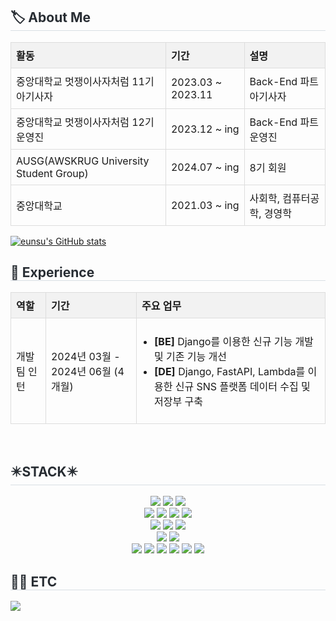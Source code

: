 <div align="left">
  <h2 style="border-bottom: 1px solid #d8dee4; color: #282d33;">🏷️ About Me</h2>
  <table style="width: 100%; border-collapse: collapse;">
    <tr style="background-color: #f2f2f2;">
      <th style="text-align: left; padding: 8px; border: 1px solid #ddd;">활동</th>
      <th style="text-align: left; padding: 8px; border: 1px solid #ddd;">기간</th>
      <th style="text-align: left; padding: 8px; border: 1px solid #ddd;">설명</th>
    </tr>
    <tr>
      <td style="padding: 8px; border: 1px solid #ddd;">중앙대학교 멋쟁이사자처럼 11기 아기사자</td>
      <td style="padding: 8px; border: 1px solid #ddd;">2023.03 ~ 2023.11 </td>
      <td style="padding: 8px; border: 1px solid #ddd;">Back-End 파트 아기사자</td>
    </tr>
    <tr>
      <td style="padding: 8px; border: 1px solid #ddd;">중앙대학교 멋쟁이사자처럼 12기 운영진</td>
      <td style="padding: 8px; border: 1px solid #ddd;">2023.12 ~ ing </td>
      <td style="padding: 8px; border: 1px solid #ddd;">Back-End 파트 운영진 </td>
    </tr>
    <tr>
      <td style="padding: 8px; border: 1px solid #ddd;">AUSG(AWSKRUG University Student Group)</td>
      <td style="padding: 8px; border: 1px solid #ddd;">2024.07 ~ ing </td>
      <td style="padding: 8px; border: 1px solid #ddd;">8기 회원</td>
    </tr>
    <tr>
      <td style="padding: 8px; border: 1px solid #ddd;">중앙대학교</td>
      <td style="padding: 8px; border: 1px solid #ddd;">2021.03 ~ ing </td>
      <td style="padding: 8px; border: 1px solid #ddd;">사회학, 컴퓨터공학, 경영학</td>
    </tr>
  </table>
</div>

    
[![eunsu's GitHub stats](https://github-readme-stats.vercel.app/api?username=eunsu02&hide=stars&theme=radical)](https://github.com/eunsu02/github-readme-stats)<br>

<div align="left">
  <h2 style="border-bottom: 1px solid #d8dee4; color: #282d33;">🏢 Experience</h2>
  <table style="width: 100%; border-collapse: collapse;">
    <tr style="background-color: #f2f2f2;">
      <th style="text-align: left; padding: 8px; border: 1px solid #ddd;">역할</th>
      <th style="text-align: left; padding: 8px; border: 1px solid #ddd;">기간</th>
      <th style="text-align: left; padding: 8px; border: 1px solid #ddd;">주요 업무</th>
    </tr>
    <tr>
      <td style="padding: 8px; border: 1px solid #ddd;">개발팀 인턴</td>
      <td style="padding: 8px; border: 1px solid #ddd;">2024년 03월 - 2024년 06월 (4개월)</td>
      <td style="padding: 8px; border: 1px solid #ddd;">
        <ul style="padding-left: 20px;">
          <li><strong>[BE]</strong> Django를 이용한 신규 기능 개발 및 기존 기능 개선</li>
          <li><strong>[DE]</strong> Django, FastAPI, Lambda를 이용한 신규 SNS 플랫폼 데이터 수집 및 저장부 구축</li>
        </ul>
      </td>
    </tr>
  </table>
</div><br>

<div align="left">
    <h2 style="border-bottom: 1px solid #d8dee4; color: #282d33;"> ✴️STACK✴️ </h2>
    <!-- 프레임워크 -->
    <div style="margin: 0 auto; text-align: center;" align="left">
        <img src="https://img.shields.io/badge/Spring Boot-6DB33F?style=for-the-badge&logo=Spring Boot&logoColor=white">
        <img src="https://img.shields.io/badge/Django-092E20?style=for-the-badge&logo=Django&logoColor=white">
        <img src="https://img.shields.io/badge/FastAPI-005571?style=for-the-badge&logo=fastapi&logoColor=white">
    </div>
    <!-- 데이터베이스 -->
    <div style="margin: 0 auto; text-align: center;" align="left">
        <img src="https://img.shields.io/badge/mysql-4479A1.svg?style=for-the-badge&logo=mysql&logoColor=white">
        <img src="https://img.shields.io/badge/postgres-%23316192.svg?style=for-the-badge&logo=postgresql&logoColor=white">
        <img src="https://img.shields.io/badge/sqlite-%2307405e.svg?style=for-the-badge&logo=sqlite&logoColor=white">
        <img src="https://img.shields.io/badge/Redis-DC382D?style=for-the-badge&logo=Redis&logoColor=white">
    </div>
    <!-- 클라우드 -->
    <div style="margin: 0 auto; text-align: center;" align="left">
        <img src="https://img.shields.io/badge/Amazon AWS-232F3E?style=for-the-badge&logo=Amazon AWS&logoColor=white">
        <img src="https://img.shields.io/badge/Amazon%20EC2-FF9900?style=for-the-badge&logo=Amazon%20EC2&logoColor=white">
        <img src="https://img.shields.io/badge/Amazon%20S3-569A31?style=for-the-badge&logo=Amazon%20S3&logoColor=white">
    </div>
    <!-- 기타 -->
    <div style="margin: 0 auto; text-align: center;" align="left">
        <img src="https://img.shields.io/badge/docker-%230db7ed.svg?style=for-the-badge&logo=docker&logoColor=white">
        <img src="https://img.shields.io/badge/Celery-37814A?style=for-the-badge&logo=Celery&logoColor=white">
    </div>
    <!-- 도구 -->
    <div style="margin: 0 auto; text-align: center;" align="left">
        <img src="https://img.shields.io/badge/Git-F05032?style=for-the-badge&logo=Git&logoColor=white">
        <img src="https://img.shields.io/badge/Github-181717?style=for-the-badge&logo=Github&logoColor=white">
        <img src="https://img.shields.io/badge/Slack-4A154B?style=for-the-badge&logo=Slack&logoColor=white">
        <img src="https://img.shields.io/badge/Postman-FF6C37?style=for-the-badge&logo=postman&logoColor=white">
        <img src="https://img.shields.io/badge/-Swagger-%23Clojure?style=for-the-badge&logo=swagger&logoColor=white">
        <img src="https://img.shields.io/badge/jira-%230A0FFF.svg?style=for-the-badge&logo=jira&logoColor=white">
    </div>

</div>
    <div align= "left">
    <h2 style="border-bottom: 1px solid #d8dee4; color: #282d33;"> 🧑‍💻 ETC </h2>
</a>
    <div align= "left"> <a href=https://velog.io/@eunsu02> <img src="https://img.shields.io/badge/Velog-20C997?style=for-the-badge&logo=Velog&logoColor=white&link=https://velog.io/@eunsu02"> </a>
    </div><br>

